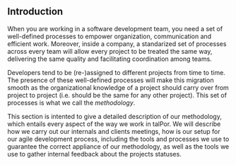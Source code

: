 ## Introduction

When you are working in a software development team, you need a set of
well-defined processes to empower organization, communication and
efficient work. Moreover, inside a company, a standarized set of
processes across every team will allow every project to be treated the
same way, delivering the same quality and facilitating coordination
among teams.

Developers tend to be (re-)assigned to different projects from time to
time. The presence of these well-defined processes will make this
migration smooth as the organizational knowledge of a project should
carry over from project to project (i.e. should be the same for any
other project). This set of processes is what we call the
*methodology*.

This section is intented to give a detailed description of our
methodology, which entails every aspect of the way we work in
talPor. We will describe how we carry out our internals and clients
meetings, how is our setup for our agile development process,
including the tools and processes we use to guarantee the correct
appliance of our methodology, as well as the tools we use to gather
internal feedback about the projects statuses.

